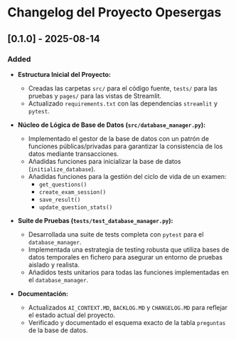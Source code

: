 # Changelog del Proyecto Opesergas

## [0.1.0] - 2025-08-14

### Added

* **Estructura Inicial del Proyecto:**
  * Creadas las carpetas `src/` para el código fuente, `tests/` para las pruebas y `pages/` para las vistas de Streamlit.
  * Actualizado `requirements.txt` con las dependencias `streamlit` y `pytest`.

* **Núcleo de Lógica de Base de Datos (`src/database_manager.py`):**
  * Implementado el gestor de la base de datos con un patrón de funciones públicas/privadas para garantizar la consistencia de los datos mediante transacciones.
  * Añadidas funciones para inicializar la base de datos (`initialize_database`).
  * Añadidas funciones para la gestión del ciclo de vida de un examen:
    * `get_questions()`
    * `create_exam_session()`
    * `save_result()`
    * `update_question_stats()`

* **Suite de Pruebas (`tests/test_database_manager.py`):**
  * Desarrollada una suite de tests completa con `pytest` para el `database_manager`.
  * Implementada una estrategia de testing robusta que utiliza bases de datos temporales en fichero para asegurar un entorno de pruebas aislado y realista.
  * Añadidos tests unitarios para todas las funciones implementadas en el `database_manager`.

* **Documentación:**
  * Actualizados `AI_CONTEXT.MD`, `BACKLOG.MD` y `CHANGELOG.MD` para reflejar el estado actual del proyecto.
  * Verificado y documentado el esquema exacto de la tabla `preguntas` de la base de datos.
